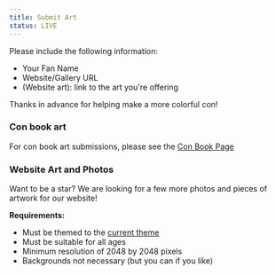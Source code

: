 ```yaml
---
title: Submit Art
status: LIVE
---
```


Please include the following information:

- Your Fan Name
- Website/Gallery URL
- (Website art): link to the art you're offering

Thanks in advance for helping make a more colorful con!

### Con book art

For con book art submissions, please see the <a href="/volunteer/conbook/">Con Book Page</a>

### Website Art and Photos

Want to be a star? We are looking for a few more photos and pieces of artwork for our website!

**Requirements:**
- Must be themed to the <a href="/theme/">current theme</a>
- Must be suitable for all ages
- Minimum resolution of 2048 by 2048 pixels
- Backgrounds not necessary (but you can if you like)